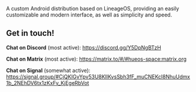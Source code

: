 A custom Android distribution based on LineageOS, providing an easily customizable and modern interface, as well as simplicity and speed.

## Get in touch!

**Chat on Discord** (most active): https://discord.gg/Y5DpNgBTzH

**Chat on Matrix** (most active): https://matrix.to/#/#hueos-space:matrix.org

**Chat on Signal** (somewhat active): https://signal.group/#CjQKIGvYpv53U8KlIKvsSbh3fF_muCNEKcI8NhuUdmx1b_2NEhDV6tx1zKxFv_KjEgeRbVot
